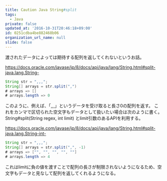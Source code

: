 ```yaml
---
title: Caution Java String#split
tags:
  - Java
private: false
updated_at: '2016-10-31T20:46:18+09:00'
id: 0251cdba4be882468b06
organization_url_name: null
slide: false
---
```

渡されたデータによっては期待する配列を返してくれないというお話。

https://docs.oracle.com/javase/jp/8/docs/api/java/lang/String.html#split-java.lang.String-

```java:split.java
String str = ",,,";
String[] arrays = str.split(",")
# arrays => []
# arrays.length => 0
```

このように、例えば、「,,,」というデータを受け取ると長さ0の配列を返す。
これをカンマで区切られた空文字もデータとして扱いたい場合は次のように書く。
String#split(String regex, int limit) とlimit引数のあるAPIを利用する。

https://docs.oracle.com/javase/jp/8/docs/api/java/lang/String.html#split-java.lang.String-int-

```java:split.java
String str = ",,,";
String[] arrays = str.split(",", -1)
# arrays => ["", "", "", "", ""]
# arrays.length => 4
```

これはlimitに負の値を渡すことで配列の長さが制限されないようになるため、空文字もデータと見なして配列を返してくれるようになる。
